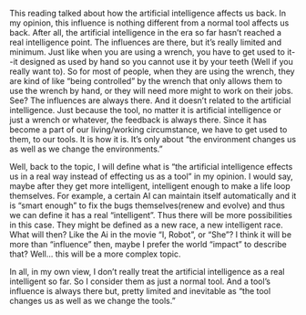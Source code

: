 This reading talked about how the artificial intelligence affects us back. In my opinion, this influence is nothing different from a normal tool affects us back. After all, the artificial intelligence in the era so far hasn’t reached a real intelligence point. The influences are there, but it’s really limited and minimum. Just like when you are using a wrench, you have to get used to it--it designed as used by hand so you cannot use it by your teeth (Well if you really want to). So for most of people, when they are using the wrench, they are kind of like “being controlled” by the wrench that only allows them to use the wrench by hand, or they will need more might to work on their jobs. See? The influences are always there. And it doesn’t related to the artificial intelligence. Just because the tool, no matter it is artificial intelligence or just a wrench or whatever, the feedback is always there. Since it has become a part of our living/working circumstance, we have to get used to them, to our tools. It is how it is. It’s only about “the environment changes us as well as  we change the environments.”

Well, back to the topic, I will define what is “the artificial intelligence effects us in a real way instead of effecting us as a tool” in my opinion. I would say, maybe after they get more intelligent, intelligent enough to make a life loop themselves. For example, a certain AI can maintain itself automatically and it is “smart enough” to fix the bugs themselves(renew and evolve) and thus  we can define it has a real “intelligent”. Thus there will be more possibilities in this case. They might be defined as a new race, a new intelligent race. What will then? Like the Ai in the movie “I, Robot”, or “She”? I think it will be more than “influence” then, maybe I prefer the world “impact” to describe that? Well... this will be a more complex topic. 

In all, in my own view, I don’t really treat the artificial intelligence as a real intelligent so far. So I consider them as just a normal tool. And a tool’s influence is always there but, pretty limited and inevitable as “the tool changes us as well as we change the tools.”
